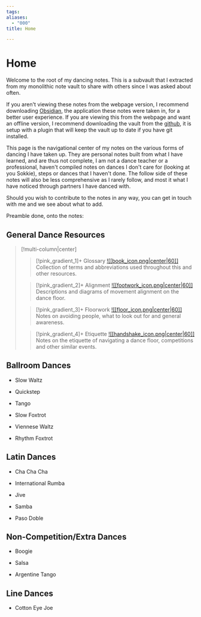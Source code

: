 ```yaml
---
tags: 
aliases:
  - "000"
title: Home

---
```

# Home
Welcome to the root of my dancing notes. This is a subvault that I extracted from my monolithic note vault to share with others since I was asked about often.

If you aren't viewing these notes from the webpage version, I recommend downloading [Obsidian](<[Obsidian](https://obsidian.md/)>), the application these notes were taken in, for a better user experience. If you are viewing this from the webpage and want an offline version, I recommend downloading the vault from the [github](https://github.com/Rhett-Flanagan/dancing-obsidian-vault), it is setup with a plugin that will keep the vault up to date if you have git installed.

This page is the navigational center of my notes on the various forms of dancing I have taken up. They are personal notes built from what I have learned, and are thus not complete, I am not a dance teacher or a professional, haven't compiled notes on dances I don't care for (looking at you Sokkie), steps or dances that I haven't done. The follow side of these notes will also be less comprehensive as I rarely follow, and most it what I have noticed through partners I have danced with.

Should you wish to contribute to the notes in any way, you can get in touch with me and we see about what to add.

Preamble done, onto the notes:

## General Dance Resources

> [!multi-column|center]
>
> > [!pink_gradient_1]+ Glossary
> > [![[book_icon.png|center|60]]](Glossary.md)
> > Collection of terms and abbreviations used throughout this and other resources.
> 
> > [!pink_gradient_2]+ Alignment
> > [![[footwork_icon.png|center|60]]](Alignment.md)
> > Descriptions and diagrams of movement alignment on the dance floor.
> 
>  > [!pink_gradient_3]+ Floorwork
>  > [![[floor_icon.png|center|60]]](Floorwork.md)
>  > Notes on avoiding people, what to look out for and general awareness.
>  
>  > [!pink_gradient_4]+ Etiquette 
>  > [![[handshake_icon.png|center|60]]](Etiquette.md)
>  > Notes on the etiquette of navigating a dance floor, competitions and other similar events.

## Ballroom Dances

- Slow Waltz

- Quickstep

- Tango

- Slow Foxtrot

- Viennese Waltz

- Rhythm Foxtrot

## Latin Dances

- Cha Cha Cha

- International Rumba

- Jive

- Samba

- Paso Doble

## Non-Competition/Extra Dances

- Boogie

- Salsa

- Argentine Tango

## Line Dances

- Cotton Eye Joe